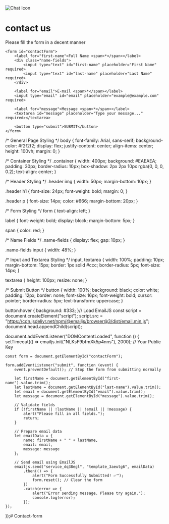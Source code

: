 <div class="container">
    <div class="header">
        <img src="https://cdn-icons-png.flaticon.com/512/561/561127.png" alt="Chat Icon">
        <h1>contact us</h1>
        <p>Please fill the form in a decent manner</p>
    </div>

    <form id="contactForm">
        <label for="first-name">Full Name <span>*</span></label>
        <div class="name-fields">
            <input type="text" id="first-name" placeholder="First Name" required>
            <input type="text" id="last-name" placeholder="Last Name" required>
        </div>

        <label for="email">E-mail <span>*</span></label>
        <input type="email" id="email" placeholder="example@example.com" required>

        <label for="message">Message <span>*</span></label>
        <textarea id="message" placeholder="Type your message..." required></textarea>

        <button type="submit">SUBMIT</button>
    </form>
</div>/* General Page Styling */
body {
    font-family: Arial, sans-serif;
    background-color: #f2f2f2;
    display: flex;
    justify-content: center;
    align-items: center;
    height: 100vh;
    margin: 0;
}

/* Container Styling */
.container {
    width: 400px;
    background: #EAEAEA;
    padding: 30px;
    border-radius: 10px;
    box-shadow: 2px 2px 10px rgba(0, 0, 0, 0.2);
    text-align: center;
}

/* Header Styling */
.header img {
    width: 50px;
    margin-bottom: 10px;
}

.header h1 {
    font-size: 24px;
    font-weight: bold;
    margin: 0;
}

.header p {
    font-size: 14px;
    color: #666;
    margin-bottom: 20px;
}

/* Form Styling */
form {
    text-align: left;
}

label {
    font-weight: bold;
    display: block;
    margin-bottom: 5px;
}

span {
    color: red;
}

/* Name Fields */
.name-fields {
    display: flex;
    gap: 10px;
}

.name-fields input {
    width: 48%;
}

/* Input and Textarea Styling */
input, textarea {
    width: 100%;
    padding: 10px;
    margin-bottom: 15px;
    border: 1px solid #ccc;
    border-radius: 5px;
    font-size: 14px;
}

textarea {
    height: 100px;
    resize: none;
}

/* Submit Button */
button {
    width: 100%;
    background: black;
    color: white;
    padding: 12px;
    border: none;
    font-size: 16px;
    font-weight: bold;
    cursor: pointer;
    border-radius: 5px;
    text-transform: uppercase;
}

button:hover {
    background: #333;
}// Load EmailJS
const script = document.createElement("script");
script.src = "https://cdn.jsdelivr.net/npm/@emailjs/browser@3/dist/email.min.js";
document.head.appendChild(script);

document.addEventListener("DOMContentLoaded", function () {
    setTimeout(() => emailjs.init("NLKsF9bfmXk5p4nns"), 2000); // Your Public Key

    const form = document.getElementById("contactForm");

    form.addEventListener("submit", function (event) {
        event.preventDefault(); // Stop the form from submitting normally

        let firstName = document.getElementById("first-name").value.trim();
        let lastName = document.getElementById("last-name").value.trim();
        let email = document.getElementById("email").value.trim();
        let message = document.getElementById("message").value.trim();

        // Validate fields
        if (!firstName || !lastName || !email || !message) {
            alert("Please fill in all fields.");
            return;
        }

        // Prepare email data
        let emailData = {
            name: firstName + " " + lastName,
            email: email,
            message: message
        };

        // Send email using EmailJS
        emailjs.send("service_dq38egl", "template_3aeutg6", emailData)
            .then(() => {
                alert("Form Successfully Submitted! ✅");
                form.reset(); // Clear the form
            })
            .catch(error => {
                alert("Error sending message. Please try again.");
                console.log(error);
            });
    });
});# Contact-form
